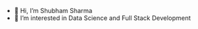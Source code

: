 - 👋 Hi, I’m Shubham Sharma
- 👀 I’m interested in Data Science and Full Stack Development

<!---
shubham066sharma/shubham066sharma is a ✨ special ✨ repository because its `README.md` (this file) appears on your GitHub profile.
You can click the Preview link to take a look at your changes.
--->
